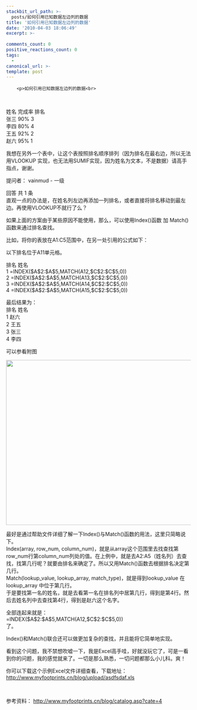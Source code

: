 ```yaml
---
stackbit_url_path: >-
  posts/如何引用已知数据左边列的数据
title: '如何引用已知数据左边列的数据'
date: '2010-04-03 18:06:49'
excerpt: >-
  
comments_count: 0
positive_reactions_count: 0
tags: 
  - 
canonical_url: >-
template: post
---
```


        <p>如何引用已知数据左边列的数据<br>
&nbsp;</p>
<p>姓名 完成率 排名<br>
张三 90% 3<br>
李四 80% 4<br>
王五 92% 2<br>
赵六 95% 1</p>
<p>我想在另外一个表中，让这个表按照排名顺序排列（因为排名在最右边，所以无法用VLOOKUP 实现，也无法用SUMIF实现，因为姓名为文本，不是数据）请高手指点，谢谢。</p>
<p>提问者： vainmud - 一级</p>
<p>回答 共 1 条<br>
直观一点的办法是，在姓名列左边再添加一列排名，或者直接将排名移动到最左边。再使用VLOOKUP不就行了么？</p>
<p>如果上面的方案由于某些原因不能使用，那么，可以使用Index()函数 加 Match()函数来通过排名查找。</p>
<p>比如，将你的表放在A1:C5范围中，在另一处引用的公式如下：</p>
<p>以下排名位于A11单元格。</p>
<p>排名 姓名<br>
1 =INDEX($A$2:$A$5,MATCH(A12,$C$2:$C$5,0))<br>
2 =INDEX($A$2:$A$5,MATCH(A13,$C$2:$C$5,0))<br>
3 =INDEX($A$2:$A$5,MATCH(A14,$C$2:$C$5,0))<br>
4 =INDEX($A$2:$A$5,MATCH(A15,$C$2:$C$5,0))</p>
<p>最后结果为：<br>
排名 姓名<br>
1 赵六 <br>
2 王五 <br>
3 张三 <br>
4 李四</p>
<p>可以参看附图</p>
<p><a target="_blank" href="http://hiphotos.baidu.com/zhidao/pic/item/30adcbefd3f29300adafd556.jpg"><img height="450" width="600" alt="" src="http://www.myfootprints.cn/ASPAgent.asp?url=http%3A%2F%2Fhiphotos.baidu.com%2Fzhidao%2Fpic%2Fitem%2F30adcbefd3f29300adafd556.jpg&amp;contentType=image/*&amp;imgType=.jpg"></a></p>
<p>最好是通过帮助文件详细了解一下Index()与Match()函数的用法，这里只简略说下。<br>
Index(array, row_num, column_num)，就是从array这个范围里去找查找第row_num行第column_num列处的值。在上例中，就是去A2:A5（姓名列）去查找，找第几行呢？就要由排名来确定了。所以又用Match()函数去根据排名决定第几行。<br>
Match(lookup_value, lookup_array, match_type)，就是得到lookup_value 在 lookup_array 中位于第几行。<br>
于是要找第一名的姓名，就是去看第一名在排名列中居第几行，得到是第4行。然后去姓名列中去查找第4行，得到是赵六这个名字。</p>
<p>全部连起来就是：<br>
=INDEX($A$2:$A$5,MATCH(A12,$C$2:$C$5,0))<br>
了。</p>
<p>Index()和Match()联合还可以做更加复杂的查找，并且能将它简单地实现。</p>
<p>看到这个问题，我不禁想吹嘘一下，我是Excel高手哇，好就没玩它了，可是一看到你的问题，我的感觉就来了。一切是那么熟悉，一切问题都那么小儿科。爽！</p>
<p>你可以下载这个示例Excel文件详细查看，下载地址：<a target="_blank" href="http://www.myfootprints.cn/OldWeb/blog/upload/asdfsdaf.xls">http://www.myfootprints.cn/blog/upload/asdfsdaf.xls</a></p>
<p>&nbsp;</p>
<p>参考资料： <a target="_blank" href="http://www.myfootprints.cn/blog/catalog.asp?cate=4">http://www.myfootprints.cn/blog/catalog.asp?cate=4</a></p>
      